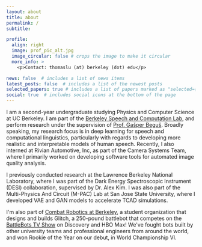 ```yaml
---
layout: about
title: about
permalink: /
subtitle:

profile:
  align: right
  image: prof_pic_alt.jpg
  image_circular: false # crops the image to make it circular
  more_info: >
    <p>Contact: thomaslu (at) berkeley (dot) edu</p>

news: false  # includes a list of news items
latest_posts: false  # includes a list of the newest posts
selected_papers: true # includes a list of papers marked as "selected={true}"
social: true  # includes social icons at the bottom of the page
---
```


I am a second-year undergraduate studying Physics and Computer Science at UC Berkeley. I am part of the [Berkeley Speech and Computation Lab](https://twitter.com/BerkeleySCLab), and perform research under the supervision of [Prof. Gašper Beguš](https://gbegus.github.io/). Broadly speaking, my research focus is in deep learning for speech and computational linguistics, particularly with regards to developing more realistic and interpretable models of human speech. Recently, I also interned at Rivian Automotive, Inc, as part of the Camera Systems Team, where I primarily worked on developing software tools for automated image quality analysis.

I previously conducted research at the Lawrence Berkeley National Laboratory, where I was part of the Dark Energy Spectroscopic Instrument (DESI) collaboration, supervised by Dr. Alex Kim. I was also part of the Multi-Physics And Circuit (M-PAC) Lab at San Jose State University, where I developed VAE and GAN models to accelerate TCAD simulations.

I'm also part of [Combat Robotics at Berkeley](https://www.crberkeley.org/), a student organization that designs and builds Glitch, a 250-pound battlebot that competes on the [BattleBots TV Show](https://battlebots.com/) on Discovery and HBO Max! We've fought bots built by other university teams and professional engineers from around the world, and won Rookie of the Year on our debut, in World Championship VI.